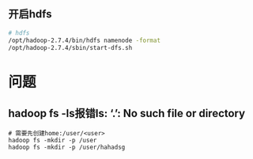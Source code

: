 ## 开启hdfs

```bash
# hdfs
/opt/hadoop-2.7.4/bin/hdfs namenode -format
/opt/hadoop-2.7.4/sbin/start-dfs.sh
```

# 问题

## hadoop fs -ls报错ls: ‘.’: No such file or directory

```
# 需要先创建home:/user/<user>
hadoop fs -mkdir -p /user
hadoop fs -mkdir -p /user/hahadsg
```